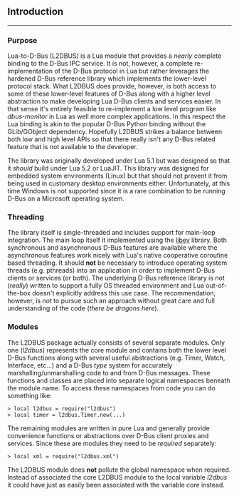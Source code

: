 ## Introduction
---
### Purpose

Lua-to-D-Bus (L2DBUS) is a Lua module that provides a *nearly* complete binding to the D-Bus IPC service. It is not, however, a complete re-implementation of the D-Bus protocol in Lua but rather leverages the hardened D-Bus reference library which implements the lower-level protocol stack. What L2DBUS does provide, however, is both access to some of these lower-level features of D-Bus along with a higher level abstraction to make developing Lua D-Bus clients and services easier. In that sense it's entirely feasible to re-implement a low level program like *dbus-monitor* in Lua as well more complex applications. In this respect the Lua binding is akin to the popular D-Bus Python binding without the GLib/GObject dependency. Hopefully L2DBUS strikes a balance between both low and high level APIs so that there really isn't any D-Bus related feature that is not available to the developer.

The library was originally developed under Lua 5.1 but was designed so that it *should* build under Lua 5.2 or LuaJIT. This library was designed for embedded system environments (Linux) but that should not prevent it from being used in customary desktop environments either. Unfortunately, at this time Windows is not supported since it is a rare combination to be running D-Bus on a Microsoft operating system.

### Threading

The library itself is single-threaded and includes support for main-loop integration. The main loop itself it implemented using the [libev](http://software.schmorp.de/pkg/libev.html) library. Both synchronous and asynchronous D-Bus features are available where the asynchronous features work nicely with Lua's native cooperative coroutine based threading. It should **not** be necessary to introduce operating system threads (e.g. pthreads) into an application in order to implement D-Bus clients or services (or both). The underlying D-Bus reference library is not (*really*) written to support a fully OS threaded environment and Lua out-of-the-box doesn't explicitly address this use case. The recommendation, however, is *not* to pursue such an approach without great care and full understanding of the code (*there be dragons here*).

### Modules

The L2DBUS package actually consists of several separate modules. Only one (*l2dbus*) represents the core module and contains both the lower level D-Bus functions along with several useful abstractions (e.g. Timer, Watch, Interface, etc...) and a D-Bus *type* system for accurately marshalling/unmarshalling code to and from D-Bus messages. These functions and classes are placed into separate logical namespaces beneath the module name. To access these namespaces from code you can do something like:

	> local l2dbus = require("l2dbus")
	> local timer = l2dbus.Timer.new(...)

The remaining modules are written in pure Lua and generally provide convenience functions or abstractions over D-Bus client proxies and services. Since these are modules they need to be *required* separately:

	> local xml = require("l2dbus.xml")

The L2DBUS module does **not** pollute the global namespace when required. Instead of associated the core L2DBUS module to the local variable *l2dbus* it could have just as easily been associated with the variable *core* instead.



